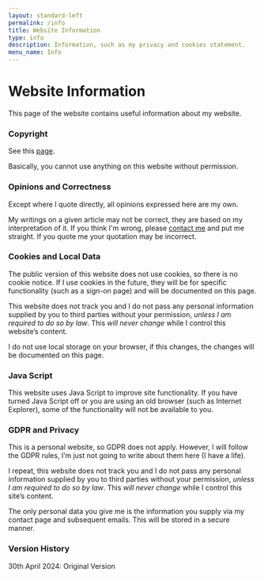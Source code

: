 ```yaml
---
layout: standard-left
permalink: /info
title: Website Information
type: info
description: Information, such as my privacy and cookies statement.
menu_name: Info
---
```

# Website Information

This page of the website contains useful information about my website.

### Copyright

See this [page](/copyright).

Basically, you cannot use anything on this website without permission.

### Opinions and Correctness

Except where I quote directly, all opinions expressed here are my own. 

My writings on a given article may not be correct, they are based on my interpretation of it. If you think I'm wrong, please [contact me](/contact) and put me straight. If you quote me your quotation may be incorrect.

### Cookies and Local Data

The public version of this website does not use cookies, so there is no cookie notice. If I use cookies in the future, they will be for specific functionality (such as a sign-on page) and will be documented on this page.

This website does not track you and I do not pass any personal information supplied by you to third parties without your permission, *unless I am required to do so by law*. This *will never change* while I control this website’s content.

I do not use local storage on your browser, if this changes, the changes will be documented on this page. 

### Java Script

This website uses Java Script to improve site functionality. If you have turned Java Script off or you are using an old browser (such as Internet Explorer), some of the functionality will not be available to you.

### GDPR and Privacy

This is a personal website, so GDPR does not apply. However, I will follow the GDPR rules, I’m just not going to write about them here (I have a life).

I repeat, this website does not track you and I do not pass any personal information supplied by you to third parties without your permission, *unless I am required to do so by law*. This *will never change* while I control this site’s content.

The only personal data you give me is the information you supply via my contact page and subsequent emails. This will be stored in a secure manner.

### Version History

30th April 2024: Original Version




